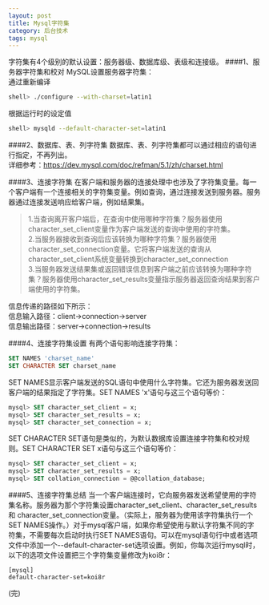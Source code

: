 ```yaml
---
layout: post
title: Mysql字符集
category: 后台技术
tags: mysql
---
```

字符集有4个级别的默认设置：服务器级、数据库级、表级和连接级。
####1、服务器字符集和校对
MySQL设置服务器字符集：  
通过重新编译

```bash
shell> ./configure --with-charset=latin1
```
根据运行时的设定值  

```bash
shell> mysqld --default-character-set=latin1
```

####2、数据库、表、列字符集
数据库、表、列字符集都可以通过相应的语句进行指定，不再列出。     
详细参考：https://dev.mysql.com/doc/refman/5.1/zh/charset.html

####3、连接字符集
在客户端和服务器的连接处理中也涉及了字符集变量。每一个客户端有一个连接相关的字符集变量。例如查询，通过连接发送到服务器。服务器通过连接发送响应给客户端，例如结果集。           

> 1.当查询离开客户端后，在查询中使用哪种字符集？服务器使用character_set_client变量作为客户端发送的查询中使用的字符集。  
> 2.当服务器接收到查询后应该转换为哪种字符集？服务器使用character_set_connection变量。它将客户端发送的查询从character_set_client系统变量转换到character_set_connection  
> 3.当服务器发送结果集或返回错误信息到客户端之前应该转换为哪种字符集？服务器使用character_set_results变量指示服务器返回查询结果到客户端使用的字符集。  

信息传递的路径如下所示：  
信息输入路径：client→connection→server   
信息输出路径：server→connection→results

####4、连接字符集设置
有两个语句影响连接字符集：

```sql
SET NAMES 'charset_name'
SET CHARACTER SET charset_name
```
SET NAMES显示客户端发送的SQL语句中使用什么字符集。它还为服务器发送回客户端的结果指定了字符集。SET NAMES 'x'语句与这三个语句等价：

```sql
mysql> SET character_set_client = x;
mysql> SET character_set_results = x;
mysql> SET character_set_connection = x;
```
SET CHARACTER SET语句是类似的，为默认数据库设置连接字符集和校对规则。SET CHARACTER SET x语句与这三个语句等价：

```sql
mysql> SET character_set_client = x;
mysql> SET character_set_results = x;
mysql> SET collation_connection = @@collation_database;
```
####5、连接字符集总结
当一个客户端连接时，它向服务器发送希望使用的字符集名称。服务器为那个字符集设置character_set_client、character_set_results和 character_set_connection变量。（实际上，服务器为使用该字符集执行一个SET NAMES操作。）对于mysql客户端，如果你希望使用与默认字符集不同的字符集，不需要每次启动时执行SET NAMES语句。可以在mysql语句行中或者选项文件中添加一个--default-character-set选项设置。例如，你每次运行mysql时，以下的选项文件设置把三个字符集变量修改为koi8r：

```
[mysql]
default-character-set=koi8r
```


(完)




